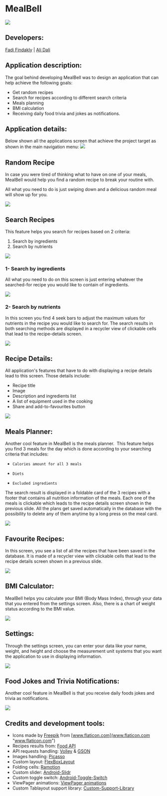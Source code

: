 # MealBell

[![](https://ffindakly.scweb.ca/MealBell/LaunchIcon.png)](https://ffindakly.scweb.ca/MealBell/LaunchIcon.png)

## Developers:
[Fadi Findakly](https://github.com/FFindakly "Fadi Findakly")  | [Ali Dali](https://github.com/alidali96 "Ali Dali")

## Application description:
The goal behind developing MealBell was to design an application that can help achieve the following goals: ​

- Get random recipes ​
- Search for recipes according to different search criteria ​
- Meals planning ​
- BMI calculation ​
- Receiving daily food trivia and jokes as notifications.​

## Application details:
Below shown all the applications screen that achieve the project target as shown in the main navigation menu: 
[![](https://ffindakly.scweb.ca/MealBell/main_menu.png)](https://ffindakly.scweb.ca/MealBell/main_menu.png)

## Random Recipe
In case you were tired of thinking what to have on one of your meals, MealBell would help you find a random recipe to break your routine with.​

All what you need to do is just swiping down and a delicious random meal will show up for you.

[![](https://ffindakly.scweb.ca/MealBell/random_recipe.gif)](https://ffindakly.scweb.ca/MealBell/random_recipe.gif)

## Search Recipes
This feature helps you search for recipes based on 2 criteria:​
1. Search by ingredients​
2. Search by nutrients

[![](https://ffindakly.scweb.ca/MealBell/search_screens.gif)](https://ffindakly.scweb.ca/MealBell/search_screens.gif)

### 1- Search by ingredients
All what you need to do on this screen is just entering whatever the searched-for recipe you would like to contain of ingredients.

[![](https://ffindakly.scweb.ca/MealBell/ingredient_search.gif)](https://ffindakly.scweb.ca/MealBell/ingredient_search.gif)

### 2- Search by nutrients
In this screen you find 4 seek bars to adjust the maximum values for nutrients in the recipe you would like to search for.
The search results in both searching methods are displayed in a recycler view of clickable cells that lead to the recipe-details screen.

[![](https://ffindakly.scweb.ca/MealBell/nutrient_search.gif)](https://ffindakly.scweb.ca/MealBell/nutrient_search.gif)

## Recipe Details:
All application's features that have to do with displaying a recipe details lead to this screen. Those details include:
   -  Recipe title
   -  Image
   -  Description and ingredients list
   -  A list of equipment used in the cooking
   -  Share and add-to-favourites button
   
[![](https://ffindakly.scweb.ca/MealBell/details_screen.gif)](https://ffindakly.scweb.ca/MealBell/details_screen.gif)

## Meals Planner:
Another cool feature in MealBell is the meals planner. ​
This feature helps you find 3 meals for the day which is done according to  your searching criteria that includes: ​

-     Calories amount for all 3 meals​
-     Diets​
-     Excluded ingredients​

The search result is displayed in a foldable card of the 3 recipes with a footer that contains all nutrition information of the meals.​
Each one of the meals is clickable which leads to the recipe details screen shown in the previous slide.​
All the plans get saved automatically in the database with the possibility to delete any of them anytime by a long press on the meal card.

[![](https://ffindakly.scweb.ca/MealBell/meal_planner.gif)](https://ffindakly.scweb.ca/MealBell/meal_planner.gif)

## Favourite Recipes:
In this screen, you see a list of all the recipes that have been saved in the database.​
It is made of a recycler view with clickable cells that lead to the recipe details screen shown in a previous slide.

[![](https://ffindakly.scweb.ca/MealBell/favourite_recipe.png)](https://ffindakly.scweb.ca/MealBell/favourite_recipe.png)

## BMI Calculator:
MealBell helps you calculate your BMI (Body Mass Index), through your data that you entered from the settings screen.​
Also, there is a chart of weight status according to the BMI value.

[![](https://ffindakly.scweb.ca/MealBell/bmi.gif)](https://ffindakly.scweb.ca/MealBell/bmi.gif)

## Settings:
Through the settings screen, you can enter your data like your name, weight, and height and choose the measurement unit systems that you want the application to use in displaying information.

[![](https://ffindakly.scweb.ca/MealBell/units.gif)](https://ffindakly.scweb.ca/MealBell/units.gif)

## Food Jokes and Trivia Notifications:
Another cool feature in MealBell is that you receive daily foods jokes and trivia as notifications.

[![](https://ffindakly.scweb.ca/MealBell/notification.png)](https://ffindakly.scweb.ca/MealBell/notification.png)

## Credits and development tools:
- Icons made by [Freepik](https://www.flaticon.com/authors/freepik "Freepik") from [www.flaticon.com](www.flaticon.com "www.flaticon.com")
- Recipes results from: [Food API](https://spoonacular.com/ "Food API")
- API requests handling: [Volley](https://developer.android.com/training/volley "Volley") & [GSON](https://github.com/google/gson "GSON")
- Images handling: [Picasso](https://square.github.io/picasso/ "Picasso")
- Custom layout: [FlexBoxLayout](https://github.com/google/flexbox-layout/ "FlexBoxLayout")
- Folding cells: [Ramotion](https://github.com/Ramotion/folding-cell-android/ "Ramotion")
- Custom slider: [Android-Slidr](https://github.com/florent37/android-slidr/ "Android-Slidr")
- Custom toggle switch: [Android-Toggle-Switch](https://github.com/BelkaLab/Android-Toggle-Switch/ "Android-Toggle-Switch")
- ViewPager animations: [ViewPager animations](https://github.com/kungfucat/ViewPagerTransformerLibrary/ "ViewPager animations")
- Custom Tablayout support library: [Custom-Support-Library](https://developer.android.com/topic/libraries/support-library/packages/ "Custom-Support-Library")


